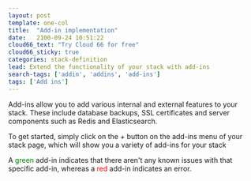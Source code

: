 ```yaml
---
layout: post
template: one-col
title:  "Add-in implementation"
date:   2100-09-24 10:51:22
cloud66_text: "Try Cloud 66 for free"
cloud66_sticky: true
categories: stack-definition
lead: Extend the functionality of your stack with add-ins
search-tags: ['addin', 'addins', 'add-ins']
tags: ['Add ins']
---
```


Add-ins allow you to add various internal and external features to your stack. These include database backups, SSL certificates and server components such as Redis and Elasticsearch.

To get started, simply click on the _+_ button on the add-ins menu of your stack page, which will show you a variety of add-ins for your stack

A <font color="green">green</font> add-in indicates that there aren't any known issues with that specific add-in, whereas a <font color="red">red</font> add-in indicates an error.